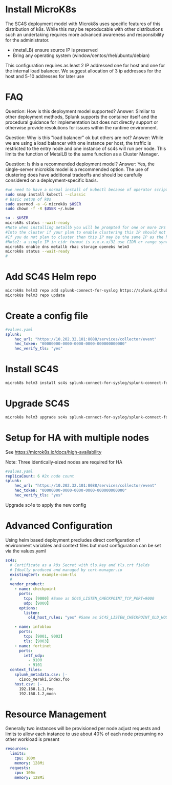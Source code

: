 
# Install MicroK8s

The SC4S deployment model with Microk8s uses specific features of this distribution of k8s. 
While this may be reproducable with other distributions such an undertaking requires more advanced
awareness and responsibility for the administrator.

* (metalLB) ensure source IP is preserved
* Bring any operating system (window/centos/rhel/ubuntu/debian)

This configuration requires as least 2 IP addressed one for host and one for the internal load balancer. 
We suggest allocation of 3 ip addresses for the host and 5-10 addresses for later use

# FAQ

Question: How is this deployment model supported?
Answer: Similar to other deployment methods, Splunk supports the container itself and the procedural guidance for implementation but does not directly support
or otherwise provide resolutions for issues within the runtime environment. 

Question: Why is this "load balancer" ok but others are not?
Answer: While we are using a load balancer with one instance per host, the traffic is restricted
to the entry node and one instance of sc4s will run per node. This limits the function of MetalLB to 
the same function as a Cluster Manager.

Question: Is this a recommended deployment model?
Answer: Yes, the single-server microk8s model is a recommended option. The use of clustering does have additional tradeoffs and should be carefully considered
on a deployment-specific basis.

```bash
#we need to have a normal install of kubectl because of operator scripts
sudo snap install kubectl --classic 
# Basic setup of k8s
sudo usermod -a -G microk8s $USER
sudo chown -f -R $USER ~/.kube

su - $USER
microk8s status --wait-ready
#Note when installing metallb you will be prompted for one or more IPs to used as entry points
#Into the cluster if your plan to enable clustering this IP should not be assigned to the host (floats)
#If you do not plan to cluster then this IP may be the same IP as the host
#Note2: a single IP in cidr format is x.x.x.x/32 use CIDR or range syntax
microk8s enable dns metallb rbac storage openebs helm3
microk8s status --wait-ready
#
```
# Add SC4S Helm repo

```bash
microk8s helm3 repo add splunk-connect-for-syslog https://splunk.github.io/splunk-connect-for-syslog
microk8s helm3 repo update
```

# Create a config file

```yaml
#values.yaml
splunk:
    hec_url: "https://10.202.32.101:8088/services/collector/event"
    hec_token: "00000000-0000-0000-0000-000000000000"
    hec_verify_tls: "yes"
```

# Install SC4S 

```bash
microk8s helm3 install sc4s splunk-connect-for-syslog/splunk-connect-for-syslog -f values.yaml
```

# Upgrade SC4S 

```bash
microk8s helm3 upgrade sc4s splunk-connect-for-syslog/splunk-connect-for-syslog -f values.yaml
```

# Setup for HA with multiple nodes

See https://microk8s.io/docs/high-availability

Note: Three identically-sized nodes are required for HA

```yaml
#values.yaml
replicaCount: 6 #2x node count
splunk:
    hec_url: "https://10.202.32.101:8088/services/collector/event"
    hec_token: "00000000-0000-0000-0000-000000000000"
    hec_verify_tls: "yes"
```

Upgrade sc4s to apply the new config

# Advanced Configuration

Using helm based deployment precludes direct configuration of environment variables and 
context files but most configuration can be set via the values.yaml

```yaml
sc4s: 
  # Certificate as a k8s Secret with tls.key and tls.crt fields
  # Ideally produced and managed by cert-manager.io
  existingCert: example-com-tls
  #
  vendor_product:
    - name: checkpoint
      ports:
        tcp: [9000] #Same as SC4S_LISTEN_CHECKPOINT_TCP_PORT=9000
        udp: [9000]
      options:
        listen:
          old_host_rules: "yes" #Same as SC4S_LISTEN_CHECKPOINT_OLD_HOST_RULES=yes

    - name: infoblox
      ports:
        tcp: [9001, 9002]
        tls: [9003]
    - name: fortinet
      ports:
        ietf_udp:
          - 9100
          - 9101
  context_files:
    splunk_metadata.csv: |-
      cisco_meraki,index,foo
    host.csv: |-
      192.168.1.1,foo
      192.168.1.2,moon
```

# Resource Management

Generally two instances will be provisioned per node adjust requests and limits to
allow each instance to use about 40% of each node presuming no other workload is present

```yaml
resources:
  limits:
    cpu: 100m
    memory: 128Mi
  requests:
    cpu: 100m
    memory: 128Mi
```
